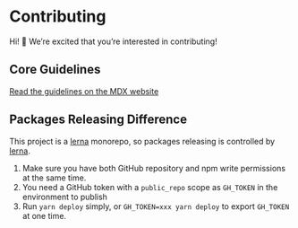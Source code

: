 # Contributing

Hi! 👋 We’re excited that you’re interested in contributing!

## Core Guidelines

[Read the guidelines on the MDX website][contributing]

## Packages Releasing Difference

This project is a [lerna][] monorepo, so packages releasing is controlled by [lerna][].

1. Make sure you have both GitHub repository and npm write permissions at the same time.
2. You need a GitHub token with a `public_repo` scope as `GH_TOKEN` in the
   environment to publish
3. Run `yarn deploy` simply, or `GH_TOKEN=xxx yarn deploy` to export `GH_TOKEN` at one time.

[contributing]: https://mdxjs.com/contributing
[lerna]: https://github.com/lerna/lerna

